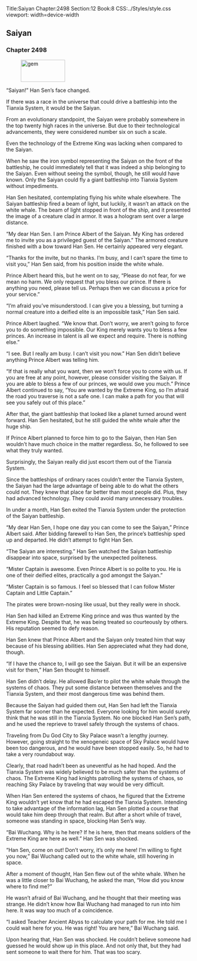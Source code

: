 Title:Saiyan 
Chapter:2498 
Section:12 
Book:8 
CSS:../Styles/style.css 
viewport: width=device-width
  
## Saiyan
### Chapter 2498 
<figure>
	<img src="../Images/gem.gif" alt="gem" id="gem" width="120" height="60" />
</figure>
  

  
  “Saiyan!” Han Sen’s face changed.

If there was a race in the universe that could drive a battleship into the Tianxia System, it would be the Saiyan.

From an evolutionary standpoint, the Saiyan were probably somewhere in the top twenty high races in the universe. But due to their technological advancements, they were considered number six on such a scale.

Even the technology of the Extreme King was lacking when compared to the Saiyan.

When he saw the iron symbol representing the Saiyan on the front of the battleship, he could immediately tell that it was indeed a ship belonging to the Saiyan. Even without seeing the symbol, though, he still would have known. Only the Saiyan could fly a giant battleship into Tianxia System without impediments.

Han Sen hesitated, contemplating flying his white whale elsewhere. The Saiyan battleship fired a beam of light, but luckily, it wasn’t an attack on the white whale. The beam of light stopped in front of the ship, and it presented the image of a creature clad in armor. It was a hologram sent over a large distance.

“My dear Han Sen. I am Prince Albert of the Saiyan. My King has ordered me to invite you as a privileged guest of the Saiyan.” The armored creature finished with a bow toward Han Sen. He certainly appeared very elegant.

“Thanks for the invite, but no thanks. I’m busy, and I can’t spare the time to visit you,” Han Sen said, from his position inside the white whale.

Prince Albert heard this, but he went on to say, “Please do not fear, for we mean no harm. We only request that you bless our prince. If there is anything you need, please tell us. Perhaps then we can discuss a price for your service.”

“I’m afraid you’ve misunderstood. I can give you a blessing, but turning a normal creature into a deified elite is an impossible task,” Han Sen said.

Prince Albert laughed. “We know that. Don’t worry, we aren’t going to force you to do something impossible. Our King merely wants you to bless a few princes. An increase in talent is all we expect and require. There is nothing else.”

“I see. But I really am busy. I can’t visit you now.” Han Sen didn’t believe anything Prince Albert was telling him.

“If that is really what you want, then we won’t force you to come with us. If you are free at any point, however, please consider visiting the Saiyan. If you are able to bless a few of our princes, we would owe you much.” Prince Albert continued to say, “You are wanted by the Extreme King, so I’m afraid the road you traverse is not a safe one. I can make a path for you that will see you safely out of this place.”

After that, the giant battleship that looked like a planet turned around went forward. Han Sen hesitated, but he still guided the white whale after the huge ship.

If Prince Albert planned to force him to go to the Saiyan, then Han Sen wouldn’t have much choice in the matter regardless. So, he followed to see what they truly wanted.

Surprisingly, the Saiyan really did just escort them out of the Tianxia System.

Since the battleships of ordinary races couldn’t enter the Tianxia System, the Saiyan had the large advantage of being able to do what the others could not. They knew that place far better than most people did. Plus, they had advanced technology. They could avoid many unnecessary troubles.

In under a month, Han Sen exited the Tianxia System under the protection of the Saiyan battleship.

“My dear Han Sen, I hope one day you can come to see the Saiyan,” Prince Albert said. After bidding farewell to Han Sen, the prince’s battleship sped up and departed. He didn’t attempt to fight Han Sen.

“The Saiyan are interesting.” Han Sen watched the Saiyan battleship disappear into space, surprised by the unexpected politeness.

“Mister Captain is awesome. Even Prince Albert is so polite to you. He is one of their deified elites, practically a god amongst the Saiyan.”

“Mister Captain is so famous. I feel so blessed that I can follow Mister Captain and Little Captain.”

The pirates were brown-nosing like usual, but they really were in shock.

Han Sen had killed an Extreme King prince and was thus wanted by the Extreme King. Despite that, he was being treated so courteously by others. His reputation seemed to defy reason.

Han Sen knew that Prince Albert and the Saiyan only treated him that way because of his blessing abilities. Han Sen appreciated what they had done, though.

“If I have the chance to, I will go see the Saiyan. But it will be an expensive visit for them,” Han Sen thought to himself.

Han Sen didn’t delay. He allowed Bao’er to pilot the white whale through the systems of chaos. They put some distance between themselves and the Tianxia System, and their most dangerous time was behind them.

Because the Saiyan had guided them out, Han Sen had left the Tianxia System far sooner than he expected. Everyone looking for him would surely think that he was still in the Tianxia System. No one blocked Han Sen’s path, and he used the reprieve to travel safely through the systems of chaos.

Traveling from Du God City to Sky Palace wasn’t a lengthy journey. However, going straight to the xenogeneic space of Sky Palace would have been too dangerous, and he would have been stopped easily. So, he had to take a very roundabout way.

Clearly, that road hadn’t been as uneventful as he had hoped. And the Tianxia System was widely believed to be much safer than the systems of chaos. The Extreme King had knights patrolling the systems of chaos, so reaching Sky Palace by traveling that way would be very difficult.

When Han Sen entered the systems of chaos, he figured that the Extreme King wouldn’t yet know that he had escaped the Tianxia System. Intending to take advantage of the information lag, Han Sen plotted a course that would take him deep through that realm. But after a short while of travel, someone was standing in space, blocking Han Sen’s way.

“Bai Wuchang. Why is he here? If he is here, then that means soldiers of the Extreme King are here as well.” Han Sen was shocked.

“Han Sen, come on out! Don’t worry, it’s only me here! I’m willing to fight you now,” Bai Wuchang called out to the white whale, still hovering in space.

After a moment of thought, Han Sen flew out of the white whale. When he was a little closer to Bai Wuchang, he asked the man, “How did you know where to find me?”

He wasn’t afraid of Bai Wuchang, and he thought that their meeting was strange. He didn’t know how Bai Wuchang had managed to run into him here. It was way too much of a coincidence.

“I asked Teacher Ancient Abyss to calculate your path for me. He told me I could wait here for you. He was right! You are here,” Bai Wuchang said.

Upon hearing that, Han Sen was shocked. He couldn’t believe someone had guessed he would show up in this place. And not only that, but they had sent someone to wait there for him. That was too scary.
